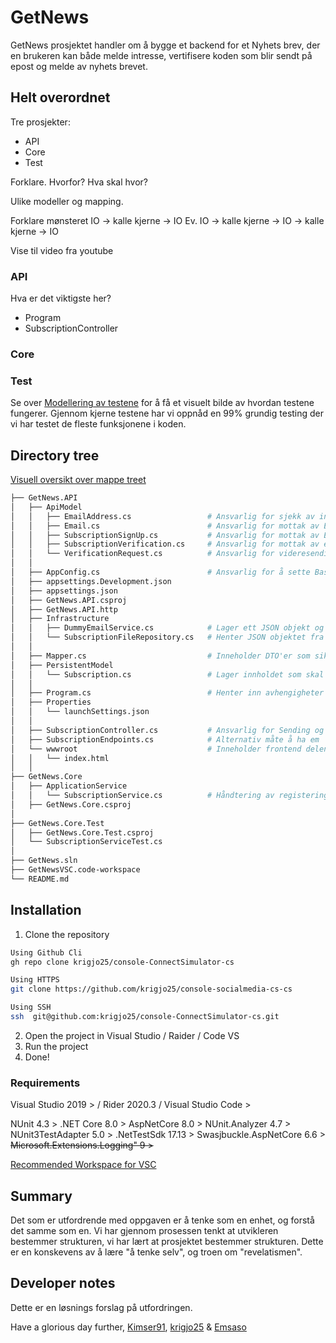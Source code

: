 #   GetNews
GetNews prosjektet handler om å bygge et backend for et Nyhets brev, der en brukeren kan både melde intresse,
vertifisere koden som blir sendt på epost og melde av nyhets brevet.


## Helt overordnet

Tre prosjekter: 
- API
- Core
- Test

Forklare. Hvorfor? Hva skal hvor?

Ulike modeller og mapping. 

Forklare mønsteret IO -> kalle kjerne -> IO
Ev. IO -> kalle kjerne -> IO -> kalle kjerne -> IO

Vise til video fra youtube

### API
Hva er det viktigste her?
- Program
- SubscriptionController

### Core


### Test
Se over [Modellering av testene](./model/testModel.md) for å få et visuelt bilde av hvordan testene fungerer.
Gjennom kjerne testene har vi oppnåd en 99% grundig testing der vi har testet de fleste funksjonene i koden.

##  Directory tree
[Visuell oversikt over mappe treet](./model/tree)

```sh
├── GetNews.API
│   ├── ApiModel
│   │   ├── EmailAddress.cs                 # Ansvarlig for sjekk av inn skrevet Emailadresse
│   │   ├── Email.cs                        # Ansvarlig for mottak av Email innhold fra frontend
│   │   ├── SubscriptionSignUp.cs           # Ansvarlig for mottak av Emailadresse for sjekk i Backend
│   │   ├── SubscriptionVerification.cs     # Ansvarlig for mottak av emailadressen og verificationCode
│   │   └── VerificationRequest.cs          # Ansvarlig for videresending av emailadressen og verifikasjonskoden til backend
│   │
│   ├── AppConfig.cs                        # Ansvarlig for å sette BasePath for fillagring
│   ├── appsettings.Development.json
│   ├── appsettings.json
│   ├── GetNews.API.csproj
│   ├── GetNews.API.http
│   ├── Infrastructure
│   │   ├── DummyEmailService.cs            # Lager ett JSON objekt og lagrer det som en fil i Subscription mappen
│   │   └── SubscriptionFileRepository.cs   # Henter JSON objektet fra Riktig fil bestemt av Emailadressen som blir sendt med fra UI
│   │
│   ├── Mapper.cs                           # Inneholder DTO'er som sikrer at riktig dataflyt og at kun ønsket del av JSON ovjektet kommer dit det skal
│   ├── PersistentModel
│   │   └── Subscription.cs                 # Lager innholdet som skal lagres i "Emailen" som blir laget av DummyEmailService.cs
│   │
│   ├── Program.cs                          # Henter inn avhengigheter og lytter etter API kall via MapPost
│   ├── Properties
│   │   └── launchSettings.json
│   │
│   ├── SubscriptionController.cs           # Ansvarlig for Sending og mottak av informasjon til Backend
│   ├── SubscriptionEndpoints.cs            # Alternativ måte å ha em  Router til API om en ønsker (mer dynamisk og ryddigere enn å legge alt i Program) 
│   └── wwwroot                             # Inneholder frontend delen av prosjektet
│   │   └── index.html
│   │
├── GetNews.Core
│   ├── ApplicationService
│   │   └── SubscriptionService.cs          # Håndtering av registering, vertifisering og avmelding
│   ├── GetNews.Core.csproj
│
├── GetNews.Core.Test
│   ├── GetNews.Core.Test.csproj
│   └── SubscriptionServiceTest.cs        
│
├── GetNews.sln
├── GetNewsVSC.code-workspace
└── README.md
```
##  Installation
1. Clone the repository
```sh
Using Github Cli
gh repo clone krigjo25/console-ConnectSimulator-cs

Using HTTPS
git clone https://github.com/krigjo25/console-socialmedia-cs-cs

Using SSH
ssh  git@github.com:krigjo25/console-ConnectSimulator-cs.git

```
2. Open the project in Visual Studio / Raider / Code VS
3. Run the project
4. Done!

### Requirements
Visual Studio 2019 > / Rider 2020.3 / Visual Studio Code >

NUnit 4.3 >
.NET Core 8.0 >
AspNetCore 8.0 >
NUnit.Analyzer 4.7 >
NUnit3TestAdapter 5.0 >
.NetTestSdk 17.13 >
Swasjbuckle.AspNetCore 6.6 >
~~Microsoft.Extensions.Logging" 9 >~~


[Recommended Workspace for VSC](https://vscode.dev/profile/github/4c4bde0a91b6c89df4bdfc6f5f022189)

## Summary
Det som er utfordrende med oppgaven er å tenke som en enhet, og forstå det samme som en. Vi har gjennom prosessen tenkt at utvikleren bestemmer strukturen, vi har lært at prosjektet bestemmer strukturen. Dette er en konskevens av å lære "å tenke selv", og troen om "revelatismen". 

##  Developer notes
Dette er en løsnings forslag på utfordringen.

Have a glorious day further,
[Kimser91](https://github.com/Kimser91), [krigjo25]() & [Emsaso]()
